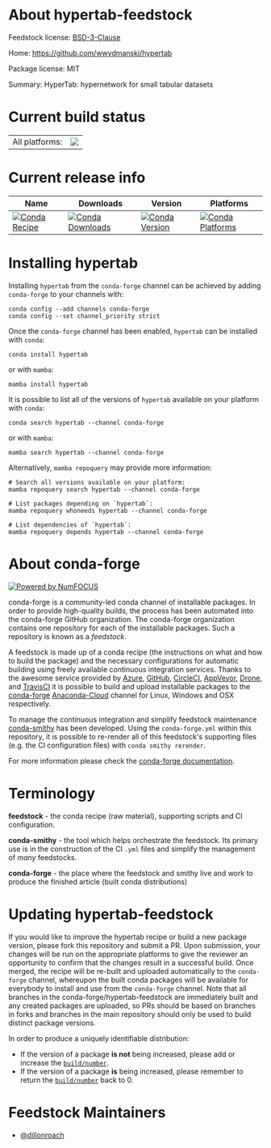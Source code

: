 About hypertab-feedstock
========================

Feedstock license: [BSD-3-Clause](https://github.com/conda-forge/hypertab-feedstock/blob/main/LICENSE.txt)

Home: https://github.com/wwydmanski/hypertab

Package license: MIT

Summary: HyperTab: hypernetwork for small tabular datasets

Current build status
====================


<table><tr><td>All platforms:</td>
    <td>
      <a href="https://dev.azure.com/conda-forge/feedstock-builds/_build/latest?definitionId=20557&branchName=main">
        <img src="https://dev.azure.com/conda-forge/feedstock-builds/_apis/build/status/hypertab-feedstock?branchName=main">
      </a>
    </td>
  </tr>
</table>

Current release info
====================

| Name | Downloads | Version | Platforms |
| --- | --- | --- | --- |
| [![Conda Recipe](https://img.shields.io/badge/recipe-hypertab-green.svg)](https://anaconda.org/conda-forge/hypertab) | [![Conda Downloads](https://img.shields.io/conda/dn/conda-forge/hypertab.svg)](https://anaconda.org/conda-forge/hypertab) | [![Conda Version](https://img.shields.io/conda/vn/conda-forge/hypertab.svg)](https://anaconda.org/conda-forge/hypertab) | [![Conda Platforms](https://img.shields.io/conda/pn/conda-forge/hypertab.svg)](https://anaconda.org/conda-forge/hypertab) |

Installing hypertab
===================

Installing `hypertab` from the `conda-forge` channel can be achieved by adding `conda-forge` to your channels with:

```
conda config --add channels conda-forge
conda config --set channel_priority strict
```

Once the `conda-forge` channel has been enabled, `hypertab` can be installed with `conda`:

```
conda install hypertab
```

or with `mamba`:

```
mamba install hypertab
```

It is possible to list all of the versions of `hypertab` available on your platform with `conda`:

```
conda search hypertab --channel conda-forge
```

or with `mamba`:

```
mamba search hypertab --channel conda-forge
```

Alternatively, `mamba repoquery` may provide more information:

```
# Search all versions available on your platform:
mamba repoquery search hypertab --channel conda-forge

# List packages depending on `hypertab`:
mamba repoquery whoneeds hypertab --channel conda-forge

# List dependencies of `hypertab`:
mamba repoquery depends hypertab --channel conda-forge
```


About conda-forge
=================

[![Powered by
NumFOCUS](https://img.shields.io/badge/powered%20by-NumFOCUS-orange.svg?style=flat&colorA=E1523D&colorB=007D8A)](https://numfocus.org)

conda-forge is a community-led conda channel of installable packages.
In order to provide high-quality builds, the process has been automated into the
conda-forge GitHub organization. The conda-forge organization contains one repository
for each of the installable packages. Such a repository is known as a *feedstock*.

A feedstock is made up of a conda recipe (the instructions on what and how to build
the package) and the necessary configurations for automatic building using freely
available continuous integration services. Thanks to the awesome service provided by
[Azure](https://azure.microsoft.com/en-us/services/devops/), [GitHub](https://github.com/),
[CircleCI](https://circleci.com/), [AppVeyor](https://www.appveyor.com/),
[Drone](https://cloud.drone.io/welcome), and [TravisCI](https://travis-ci.com/)
it is possible to build and upload installable packages to the
[conda-forge](https://anaconda.org/conda-forge) [Anaconda-Cloud](https://anaconda.org/)
channel for Linux, Windows and OSX respectively.

To manage the continuous integration and simplify feedstock maintenance
[conda-smithy](https://github.com/conda-forge/conda-smithy) has been developed.
Using the ``conda-forge.yml`` within this repository, it is possible to re-render all of
this feedstock's supporting files (e.g. the CI configuration files) with ``conda smithy rerender``.

For more information please check the [conda-forge documentation](https://conda-forge.org/docs/).

Terminology
===========

**feedstock** - the conda recipe (raw material), supporting scripts and CI configuration.

**conda-smithy** - the tool which helps orchestrate the feedstock.
                   Its primary use is in the construction of the CI ``.yml`` files
                   and simplify the management of *many* feedstocks.

**conda-forge** - the place where the feedstock and smithy live and work to
                  produce the finished article (built conda distributions)


Updating hypertab-feedstock
===========================

If you would like to improve the hypertab recipe or build a new
package version, please fork this repository and submit a PR. Upon submission,
your changes will be run on the appropriate platforms to give the reviewer an
opportunity to confirm that the changes result in a successful build. Once
merged, the recipe will be re-built and uploaded automatically to the
`conda-forge` channel, whereupon the built conda packages will be available for
everybody to install and use from the `conda-forge` channel.
Note that all branches in the conda-forge/hypertab-feedstock are
immediately built and any created packages are uploaded, so PRs should be based
on branches in forks and branches in the main repository should only be used to
build distinct package versions.

In order to produce a uniquely identifiable distribution:
 * If the version of a package **is not** being increased, please add or increase
   the [``build/number``](https://docs.conda.io/projects/conda-build/en/latest/resources/define-metadata.html#build-number-and-string).
 * If the version of a package **is** being increased, please remember to return
   the [``build/number``](https://docs.conda.io/projects/conda-build/en/latest/resources/define-metadata.html#build-number-and-string)
   back to 0.

Feedstock Maintainers
=====================

* [@dillonroach](https://github.com/dillonroach/)


